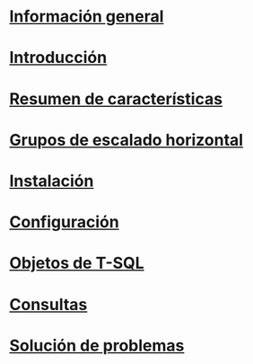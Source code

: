 # [Información general](polybase-guide.md)  
# [Introducción](get-started-with-polybase.md)  
# [Resumen de características](polybase-versioned-feature-summary.md)  
# [Grupos de escalado horizontal](polybase-scale-out-groups.md)  
# [Instalación](polybase-installation.md)  
# [Configuración](polybase-configuration.md)  
# [Objetos de T-SQL](polybase-t-sql-objects.md)  
# [Consultas](polybase-queries.md)  
# [Solución de problemas](polybase-troubleshooting.md)  
